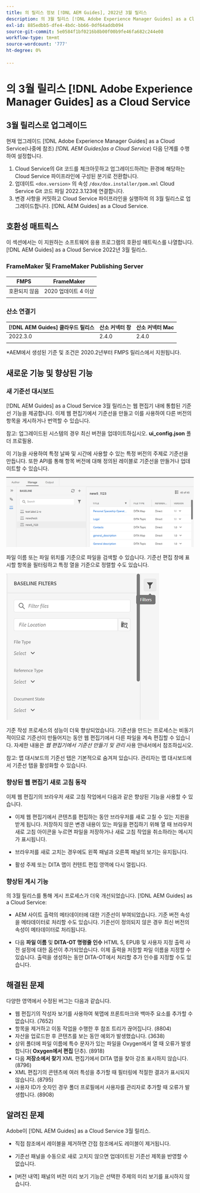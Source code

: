 ```yaml
---
title: 의 릴리스 정보 [!DNL AEM Guides], 2022년 3월 릴리스
description: 의 3월 릴리스 [!DNL Adobe Experience Manager Guides] as a Cloud Service
exl-id: 885edbb5-dfe4-4bdc-bb66-0df64addb094
source-git-commit: 5e0584f1bf0216b8b00f00b9fe46fa682c244e08
workflow-type: tm+mt
source-wordcount: '777'
ht-degree: 0%

---
```


# 의 3월 릴리스 [!DNL Adobe Experience Manager Guides] as a Cloud Service

## 3월 릴리스로 업그레이드

현재 업그레이드 [!DNL Adobe Experience Manager Guides] as a Cloud Service(나중에 참조) *[!DNL AEM Guides]as a Cloud Service*) 다음 단계를 수행하여 설정합니다.
1. Cloud Service의 Git 코드를 체크아웃하고 업그레이드하려는 환경에 해당하는 Cloud Service 파이프라인에 구성된 분기로 전환합니다.
1. 업데이트 `<dox.version>` 의 속성 `/dox/dox.installer/pom.xml` Cloud Service Git 코드 파일 2022.3.123에 연결합니다.
1. 변경 사항을 커밋하고 Cloud Service 파이프라인을 실행하여 의 3월 릴리스로 업그레이드합니다. [!DNL AEM Guides] as a Cloud Service.

## 호환성 매트릭스

이 섹션에서는 이 지원하는 소프트웨어 응용 프로그램의 호환성 매트릭스를 나열합니다. [!DNL AEM Guides] as a Cloud Service 2022년 3월 릴리스.

### FrameMaker 및 FrameMaker Publishing Server

| FMPS | FrameMaker |
| --- | --- |
| 호환되지 않음 | 2020 업데이트 4 이상 |
| | |


### 산소 연결기

| [!DNL AEM Guides] 클라우드 릴리스 | 산소 커넥터 창 | 산소 커넥터 Mac |
| --- | --- | --- |
| 2022.3.0 | 2.4.0 | 2.4.0 |
|  |  |  |

*AEM에서 생성된 기준 및 조건은 2020.2년부터 FMPS 릴리스에서 지원됩니다.

## 새로운 기능 및 향상된 기능

### 새 기준선 대시보드

[!DNL AEM Guides] as a Cloud Service 3월 릴리스는 웹 편집기 내에 통합된 기준선 기능을 제공합니다. 이제 웹 편집기에서 기준선을 만들고 이를 사용하여 다른 버전의 항목을 게시하거나 번역할 수 있습니다.

참고: 업그레이드된 시스템의 경우 최신 버전을 업데이트하십시오. **ui_config.json** 폴더 프로필용.

이 기능을 사용하여 특정 날짜 및 시간에 사용할 수 있는 특정 버전의 주제로 기준선을 만듭니다. 또한 API를 통해 항목 버전에 대해 정의된 레이블로 기준선을 만들거나 업데이트할 수 있습니다.

![기준선 관리 탭](assets/baseline-manage.png)

파일 이름 또는 파일 위치를 기준으로 파일을 검색할 수 있습니다. 기준선 편집 창에 표시할 항목을 필터링하고 특정 열을 기준으로 정렬할 수도 있습니다.

![기준선 관리 탭](assets/baseline-filter.png)

기준 작성 프로세스의 성능이 더욱 향상되었습니다. 기준선을 만드는 프로세스는 비동기적이므로 기준선이 만들어지는 동안 웹 편집기에서 다른 파일을 계속 편집할 수 있습니다. 자세한 내용은 *웹 편집기에서 기준선 만들기 및 관리* 사용 안내서에서 참조하십시오.

참고: 맵 대시보드의 기준선 탭은 기본적으로 숨겨져 있습니다. 관리자는 맵 대시보드에서 기준선 탭을 활성화할 수 있습니다.

### 향상된 웹 편집기 새로 고침 동작

이제 웹 편집기의 브라우저 새로 고침 작업에서 다음과 같은 향상된 기능을 사용할 수 있습니다.

* 이제 웹 편집기에서 콘텐츠를 편집하는 동안 브라우저를 새로 고칠 수 있는 지원을 받게 됩니다. 저장하지 않은 변경 내용이 있는 파일을 편집하기 위해 열 때 브라우저 새로 고침 아이콘을 누르면 파일을 저장하거나 새로 고침 작업을 취소하라는 메시지가 표시됩니다.

* 브라우저를 새로 고치는 경우에도 왼쪽 패널과 오른쪽 패널의 보기는 유지됩니다.

* 활성 주제 또는 DITA 맵이 컨텐트 편집 영역에 다시 열립니다.

### 향상된 게시 기능

의 3월 릴리스를 통해 게시 프로세스가 더욱 개선되었습니다. [!DNL AEM Guides] as a Cloud Service:

* AEM 사이트 출력의 메타데이터에 대한 기준선이 부여되었습니다. 기준 버전 속성을 메타데이터로 처리할 수도 있습니다. 기준선이 정의되지 않은 경우 최신 버전의 속성이 메타데이터로 처리됩니다.

* 다음 **파일 이름** 및 **DITA-OT 명령줄 인수** HTML 5, EPUB 및 사용자 지정 출력 사전 설정에 대한 옵션이 추가되었습니다. 이제 출력을 저장할 파일 이름을 지정할 수 있습니다. 출력을 생성하는 동안 DITA-OT에서 처리할 추가 인수를 지정할 수도 있습니다.

## 해결된 문제

다양한 영역에서 수정된 버그는 다음과 같습니다.

* 웹 편집기의 작성자 보기를 사용하여 북맵에 프론트마크와 백마주 요소를 추가할 수 없습니다. (7652)
* 항목을 제거하고 이동 작업을 수행한 후 참조 트리가 끊어집니다. (8804)
* 자산을 업로드한 후 콘텐츠를 보는 동안 예외가 발생했습니다. (3638)
* 상위 폴더에 파일 이름에 특수 문자가 있는 파일을 Oxygen에서 열 때 오류가 발생합니다( **Oxygen에서 편집** 단추). (8918)
* 다음 **저장소에서 찾기** XML 편집기에서 DITA 맵을 찾아 강조 표시하지 않습니다. (8796)
* XML 편집기의 콘텐츠에 여러 특성을 추가할 때 필터링에 적절한 결과가 표시되지 않습니다. (8795)
* 사용자 ID가 숫자인 경우 폴더 프로필에서 사용자를 관리자로 추가할 때 오류가 발생합니다. (8908)

## 알려진 문제

Adobe이 [!DNL AEM Guides] as a Cloud Service 3월 릴리스.

* 직접 참조에서 레이블을 제거하면 간접 참조에서도 레이블이 제거됩니다.

* 기준선 패널을 수동으로 새로 고치지 않으면 업데이트된 기준선 제목을 반영할 수 없습니다.

* [버전 내역] 패널의 버전 미리 보기 기능은 선택한 주제의 미리 보기를 표시하지 않습니다.
